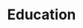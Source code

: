 ---
title: Education
template: blog
category: education
shouldHideTitle: true
isListingPage: true
---